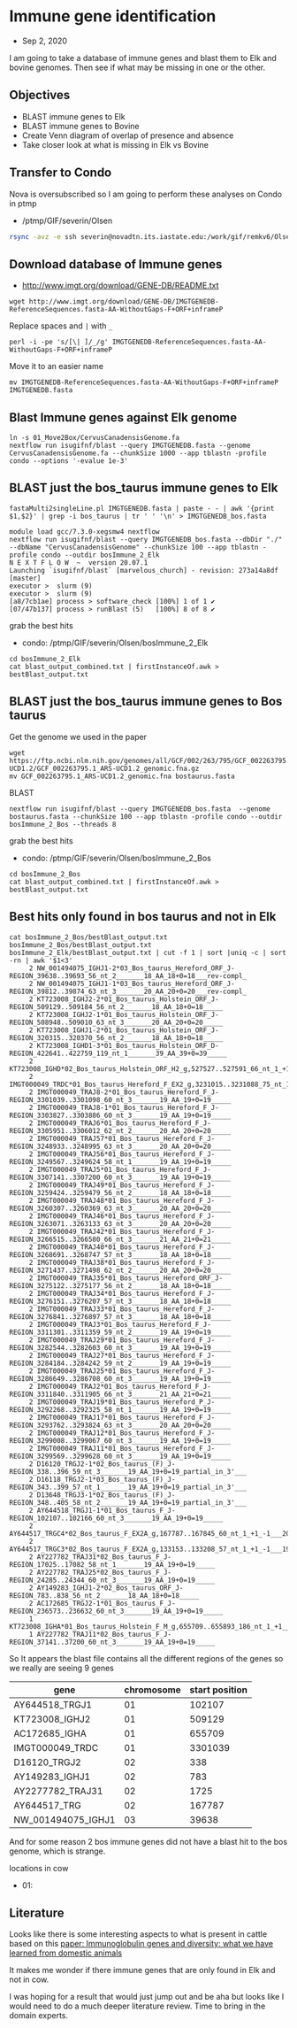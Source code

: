 # Immune gene identification

* Sep 2, 2020

I am going to take a database of immune genes and blast them to Elk and bovine genomes. Then see if what may be missing in one or the other.

## Objectives

* BLAST immune genes to Elk
* BLAST immune genes to Bovine
* Create Venn diagram of overlap of presence and absence
* Take closer look at what is missing in Elk vs Bovine

## Transfer to Condo

Nova is oversubscribed so I am going to perform these analyses on Condo in ptmp

* /ptmp/GIF/severin/Olsen

```bash
rsync -avz -e ssh severin@novadtn.its.iastate.edu:/work/gif/remkv6/Olsen/Elk/08_RenameAgain/01_Move2Box .
```

## Download database of Immune genes

* http://www.imgt.org/download/GENE-DB/README.txt

```
wget http://www.imgt.org/download/GENE-DB/IMGTGENEDB-ReferenceSequences.fasta-AA-WithoutGaps-F+ORF+inframeP
```

Replace spaces and `|` with `_`

```
perl -i -pe 's/[\| ]/_/g' IMGTGENEDB-ReferenceSequences.fasta-AA-WithoutGaps-F+ORF+inframeP
```

Move it to an easier name

```
mv IMGTGENEDB-ReferenceSequences.fasta-AA-WithoutGaps-F+ORF+inframeP IMGTGENEDB.fasta
```

## Blast Immune genes against Elk genome

```
ln -s 01_Move2Box/CervusCanadensisGenome.fa
nextflow run isugifnf/blast --query IMGTGENEDB.fasta --genome CervusCanadensisGenome.fa --chunkSize 1000 --app tblastn -profile condo --options '-evalue 1e-3'
```

## BLAST just the bos_taurus immune genes to Elk

```
fastaMulti2singleLine.pl IMGTGENEDB.fasta | paste - - | awk '{print $1,$2}' | grep -i bos_taurus | tr ' ' '\n' > IMGTGENEDB_bos.fasta
```

```
module load gcc/7.3.0-xegsmw4 nextflow
nextflow run isugifnf/blast --query IMGTGENEDB_bos.fasta --dbDir "./" --dbName "CervusCanadensisGenome" --chunkSize 100 --app tblastn -profile condo --outdir bosImmune_2_Elk
N E X T F L O W  ~  version 20.07.1
Launching `isugifnf/blast` [marvelous_church] - revision: 273a14a8df [master]
executor >  slurm (9)
executor >  slurm (9)
[a8/7cb1ae] process > software_check [100%] 1 of 1 ✔
[07/47b137] process > runBlast (5)   [100%] 8 of 8 ✔
```

grab the best hits

* condo: /ptmp/GIF/severin/Olsen/bosImmune_2_Elk

```
cd bosImmune_2_Elk
cat blast_output_combined.txt | firstInstanceOf.awk > bestBlast_output.txt
```

## BLAST just the bos_taurus immune genes to Bos taurus

Get the genome we used in the paper

```
wget https://ftp.ncbi.nlm.nih.gov/genomes/all/GCF/002/263/795/GCF_002263795.1_ARS-UCD1.2/GCF_002263795.1_ARS-UCD1.2_genomic.fna.gz
mv GCF_002263795.1_ARS-UCD1.2_genomic.fna bostaurus.fasta
```

BLAST

```
nextflow run isugifnf/blast --query IMGTGENEDB_bos.fasta  --genome bostaurus.fasta --chunkSize 100 --app tblastn -profile condo --outdir bosImmune_2_Bos --threads 8
```

grab the best hits

* condo: /ptmp/GIF/severin/Olsen/bosImmune_2_Bos

```
cd bosImmune_2_Bos
cat blast_output_combined.txt | firstInstanceOf.awk > bestBlast_output.txt
```

## Best hits only found in bos taurus and not in Elk

```
cat bosImmune_2_Bos/bestBlast_output.txt  bosImmune_2_Bos/bestBlast_output.txt bosImmune_2_Elk/bestBlast_output.txt | cut -f 1 | sort |uniq -c | sort -rn | awk '$1<3'
     2 NW_001494075_IGHJ1-2*03_Bos_taurus_Hereford_ORF_J-REGION_39638..39693_56_nt_2_______18_AA_18+0=18___rev-compl_
     2 NW_001494075_IGHJ1-1*03_Bos_taurus_Hereford_ORF_J-REGION_39812..39874_63_nt_3_______20_AA_20+0=20___rev-compl_
     2 KT723008_IGHJ2-2*01_Bos_taurus_Holstein_ORF_J-REGION_509129..509184_56_nt_2_______18_AA_18+0=18_____
     2 KT723008_IGHJ2-1*01_Bos_taurus_Holstein_ORF_J-REGION_508948..509010_63_nt_3_______20_AA_20+0=20_____
     2 KT723008_IGHJ1-2*01_Bos_taurus_Holstein_ORF_J-REGION_320315..320370_56_nt_2_______18_AA_18+0=18_____
     2 KT723008_IGHD1-3*01_Bos_taurus_Holstein_ORF_D-REGION_422641..422759_119_nt_1_______39_AA_39+0=39_____
     2 KT723008_IGHD*02_Bos_taurus_Holstein_ORF_H2_g,527527..527591_66_nt_1_+1_-1___22_AA_22+0=22_____
     2 IMGT000049_TRDC*01_Bos_taurus_Hereford_F_EX2_g,3231015..3231088_75_nt_1_+1_-1___25_AA_25+0=25_____
     2 IMGT000049_TRAJ8-2*01_Bos_taurus_Hereford_F_J-REGION_3301039..3301098_60_nt_3_______19_AA_19+0=19_____
     2 IMGT000049_TRAJ8-1*01_Bos_taurus_Hereford_F_J-REGION_3303827..3303886_60_nt_3_______19_AA_19+0=19_____
     2 IMGT000049_TRAJ6*01_Bos_taurus_Hereford_F_J-REGION_3305951..3306012_62_nt_2_______20_AA_20+0=20_____
     2 IMGT000049_TRAJ57*01_Bos_taurus_Hereford_F_J-REGION_3248933..3248995_63_nt_3_______20_AA_20+0=20_____
     2 IMGT000049_TRAJ56*01_Bos_taurus_Hereford_F_J-REGION_3249567..3249624_58_nt_1_______19_AA_19+0=19_____
     2 IMGT000049_TRAJ5*01_Bos_taurus_Hereford_F_J-REGION_3307141..3307200_60_nt_3_______19_AA_19+0=19_____
     2 IMGT000049_TRAJ49*01_Bos_taurus_Hereford_F_J-REGION_3259424..3259479_56_nt_2_______18_AA_18+0=18_____
     2 IMGT000049_TRAJ48*01_Bos_taurus_Hereford_F_J-REGION_3260307..3260369_63_nt_3_______20_AA_20+0=20_____
     2 IMGT000049_TRAJ46*01_Bos_taurus_Hereford_F_J-REGION_3263071..3263133_63_nt_3_______20_AA_20+0=20_____
     2 IMGT000049_TRAJ42*01_Bos_taurus_Hereford_F_J-REGION_3266515..3266580_66_nt_3_______21_AA_21+0=21_____
     2 IMGT000049_TRAJ40*01_Bos_taurus_Hereford_F_J-REGION_3268691..3268747_57_nt_3_______18_AA_18+0=18_____
     2 IMGT000049_TRAJ38*01_Bos_taurus_Hereford_F_J-REGION_3271437..3271498_62_nt_2_______20_AA_20+0=20_____
     2 IMGT000049_TRAJ35*01_Bos_taurus_Hereford_ORF_J-REGION_3275122..3275177_56_nt_2_______18_AA_18+0=18_____
     2 IMGT000049_TRAJ34*01_Bos_taurus_Hereford_F_J-REGION_3276151..3276207_57_nt_3_______18_AA_18+0=18_____
     2 IMGT000049_TRAJ33*01_Bos_taurus_Hereford_F_J-REGION_3276841..3276897_57_nt_3_______18_AA_18+0=18_____
     2 IMGT000049_TRAJ3*01_Bos_taurus_Hereford_F_J-REGION_3311301..3311359_59_nt_2_______19_AA_19+0=19_____
     2 IMGT000049_TRAJ29*01_Bos_taurus_Hereford_F_J-REGION_3282544..3282603_60_nt_3_______19_AA_19+0=19_____
     2 IMGT000049_TRAJ27*01_Bos_taurus_Hereford_F_J-REGION_3284184..3284242_59_nt_2_______19_AA_19+0=19_____
     2 IMGT000049_TRAJ25*01_Bos_taurus_Hereford_F_J-REGION_3286649..3286708_60_nt_3_______19_AA_19+0=19_____
     2 IMGT000049_TRAJ2*01_Bos_taurus_Hereford_F_J-REGION_3311840..3311905_66_nt_3_______21_AA_21+0=21_____
     2 IMGT000049_TRAJ19*01_Bos_taurus_Hereford_P_J-REGION_3292268..3292325_58_nt_1_______19_AA_19+0=19_____
     2 IMGT000049_TRAJ17*01_Bos_taurus_Hereford_F_J-REGION_3293762..3293824_63_nt_3_______20_AA_20+0=20_____
     2 IMGT000049_TRAJ12*01_Bos_taurus_Hereford_F_J-REGION_3299008..3299067_60_nt_3_______19_AA_19+0=19_____
     2 IMGT000049_TRAJ11*01_Bos_taurus_Hereford_F_J-REGION_3299569..3299628_60_nt_3_______19_AA_19+0=19_____
     2 D16120_TRGJ2-1*02_Bos_taurus_(F)_J-REGION_338..396_59_nt_3_______19_AA_19+0=19_partial_in_3'___
     2 D16118_TRGJ2-1*03_Bos_taurus_(F)_J-REGION_343..399_57_nt_1_______19_AA_19+0=19_partial_in_3'___
     2 D13648_TRGJ3-1*02_Bos_taurus_(F)_J-REGION_348..405_58_nt_2_______19_AA_19+0=19_partial_in_3'___
     2 AY644518_TRGJ1-1*01_Bos_taurus_F_J-REGION_102107..102166_60_nt_3_______19_AA_19+0=19_____
     2 AY644517_TRGC4*02_Bos_taurus_F_EX2A_g,167787..167845_60_nt_1_+1_-1___20_AA_20+0=20_____
     2 AY644517_TRGC3*02_Bos_taurus_F_EX2A_g,133153..133208_57_nt_1_+1_-1___19_AA_19+0=19_____
     2 AY227782_TRAJ31*02_Bos_taurus_F_J-REGION_17025..17082_58_nt_1_______19_AA_19+0=19_____
     2 AY227782_TRAJ25*02_Bos_taurus_F_J-REGION_24285..24344_60_nt_3_______19_AA_19+0=19_____
     2 AY149283_IGHJ1-2*02_Bos_taurus_ORF_J-REGION_783..838_56_nt_2_______18_AA_18+0=18_____
     2 AC172685_TRGJ2-1*01_Bos_taurus_F_J-REGION_236573..236632_60_nt_3_______19_AA_19+0=19_____
     1 KT723008_IGHA*01_Bos_taurus_Holstein_F_M_g,655709..655893_186_nt_1_+1_____62_AA_62+0=62_____
     1 AY227782_TRAJ11*02_Bos_taurus_F_J-REGION_37141..37200_60_nt_3_______19_AA_19+0=19_____
```


So It appears the blast file contains all the different regions of the genes so we really are seeing 9 genes

| gene | chromosome | start position|
| -- | -- | --|
|AY644518_TRGJ1| 01| 102107 |
|KT723008_IGHJ2|01| 509129 |
|AC172685_IGHA| 01| 655709|
|IMGT000049_TRDC|01| 3301039|
|D16120_TRGJ2|02| 338 |
|AY149283_IGHJ1| 02 | 783 |
|AY2277782_TRAJ31| 02| 1725 |
|AY644517_TRG| 02 |167787 |
|NW_001494075_IGHJ1|03| 39638 |


And for some reason 2 bos immune genes did not have a blast hit to the bos genome, which is strange.  

locations in cow

* 01:

## Literature

Looks like there is some interesting aspects to what is present in cattle based on this [paper: Immunoglobulin genes and diversity: what we have learned from domestic animals](https://jasbsci.biomedcentral.com/articles/10.1186/2049-1891-3-18 )

It makes me wonder if there immune genes that are only found in Elk and not in cow.

I was hoping for a result that would just jump out and be aha but looks like I would need to do a much deeper literature review.  Time to bring in the domain experts.
